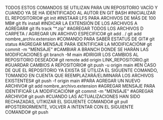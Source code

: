 TODOS ESTOS COMANDOS SE UTILIZAN PARA UN REPOSITORIO VACÍO Y CUANDO YA SE HA IDENTIFICADO AL AUTOR EN GIT BASH
#INICIALIZAR EL REPOSITORIO#
git init
#INSTAAR LFS PARA ARCHIVOS DE MÁS DE 100 MB#
git lfs install
#INDICAR LA EXTENSIÓN DE LOS ARCHIVOS A AGREGAR#
git lfs track "*.zip"
#AGREGAR TODOS LOS ARCHIVOS D CARPETA / AGREGAR UN ARCHIVO ESPECIFICO#
git add . / git add nombre_archiv.extension
#COMANDO PARA SABER ESTATUS DE GIT#
git status
#AGREGAR MENSAJE PARA IDENTIFICAR LA MODIFICACIÓN#
git commit -m "MENSAJE"
#CAMBIAR A BRANCH DONDE SE HARÁN LAS MODIFICACIONES
git branch -M main
#DIRIGIR LOS CAMBIOS AL REPOSITORIO DESEADO#
git remote add origin LINK_REPOSITORIO.git
#GUARDAR CAMBIOS A REPOSITORIO#
git push -u origin main
#EN CASO DE QUE EL REPOSITORIO YA EXISTA SE UTILIZA EL SIGUENTE COMANDO, 
TOMANDO EN CUENTA QUE REEMPLAZARÁ/ELIMINARÁ LOS ARCHIVOS EXISTENTES#
git push -f origin main
#PARA AGREGAR UN NUEVO ARCHIVO#
git add nombre_archivo.extension
#AGREGAR MENSAJE PARA IDENTIFICAR LA MODIFICACIÓN#
git commit -m "MENSAJE"
#AGREGAR ARCHIVO#
git push
#CUANDO LAS ACTUALIZACIONES HAN SIDO RECHAZADAS, UTIKIZAR EL SIGUIENTE COMANDO#
git pull
#POSTERIORMENTE, VOLVER A INTENTAR CON EL SIGUIENTE COMANDO#
git push
